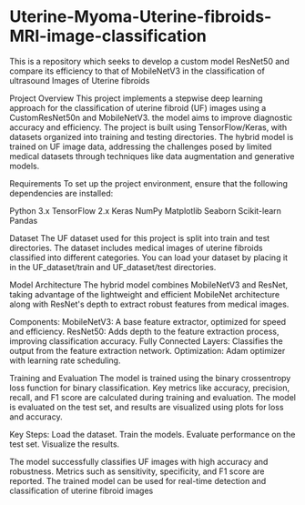 # Uterine-Myoma-Uterine-fibroids-MRI-image-classification
This is a repository which seeks to develop a custom model ResNet50 and compare its efficiency to that of MobileNetV3 in the classification of ultrasound Images of Uterine fibroids

Project Overview
This project implements a stepwise deep learning approach for the classification of uterine fibroid (UF) images using a CustomResNet50n and MobileNetV3. the model aims to improve diagnostic accuracy and efficiency. The project is built using TensorFlow/Keras, with datasets organized into training and testing directories. The hybrid model is trained on UF image data, addressing the challenges posed by limited medical datasets through techniques like data augmentation and generative models.

Requirements
To set up the project environment, ensure that the following dependencies are installed:

Python 3.x
TensorFlow 2.x
Keras
NumPy
Matplotlib
Seaborn
Scikit-learn
Pandas

Dataset
The UF dataset used for this project is split into train and test directories. The dataset includes medical images of uterine fibroids classified into different categories. You can load your dataset by placing it in the UF_dataset/train and UF_dataset/test directories.

Model Architecture
The hybrid model combines MobileNetV3 and ResNet, taking advantage of the lightweight and efficient MobileNet architecture along with ResNet's depth to extract robust features from medical images.

Components:
MobileNetV3: A base feature extractor, optimized for speed and efficiency.
ResNet50: Adds depth to the feature extraction process, improving classification accuracy.
Fully Connected Layers: Classifies the output from the feature extraction network.
Optimization: Adam optimizer with learning rate scheduling.


Training and Evaluation
The model is trained using the binary crossentropy loss function for binary classification. Key metrics like accuracy, precision, recall, and F1 score are calculated during training and evaluation. The model is evaluated on the test set, and results are visualized using plots for loss and accuracy.

Key Steps:
Load the dataset.
Train the models.
Evaluate performance on the test set.
Visualize the results.

The model successfully classifies UF images with high accuracy and robustness. Metrics such as sensitivity, specificity, and F1 score are reported. The trained model can be used for real-time detection and classification of uterine fibroid images
